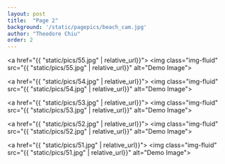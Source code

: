 ```yaml
---
layout: post
title:  "Page 2"
background: '/static/pagepics/beach_cam.jpg'
author: "Theodore Chiu"
order: 2
---
```


<a href="{{ "static/pics/55.jpg" | relative_url}}">
	<img class="img-fluid" src="{{ "static/pics/55.jpg" | relative_url}}" alt="Demo Image">
</a>

<a href="{{ "static/pics/54.jpg" | relative_url}}">
	<img class="img-fluid" src="{{ "static/pics/54.jpg" | relative_url}}" alt="Demo Image">
</a>

<a href="{{ "static/pics/53.jpg" | relative_url}}">
	<img class="img-fluid" src="{{ "static/pics/53.jpg" | relative_url}}" alt="Demo Image">
</a>

<a href="{{ "static/pics/52.jpg" | relative_url}}">
	<img class="img-fluid" src="{{ "static/pics/52.jpg" | relative_url}}" alt="Demo Image">
</a>

<a href="{{ "static/pics/51.jpg" | relative_url}}">
	<img class="img-fluid" src="{{ "static/pics/51.jpg" | relative_url}}" alt="Demo Image">
</a>

